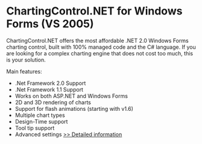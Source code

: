 # ChartingControl.NET for Windows Forms (VS 2005)
ChartingControl.NET offers the most affordable .NET 2.0 Windows Forms charting control, built with 100% managed code and the C# language. If you are looking for a complex charting engine that does not cost too much, this is your solution.

Main features:
- .Net Framework 2.0 Support
- .Net Framework 1.1 Support
- Works on both ASP.NET and Windows Forms
- 2D and 3D rendering of charts
- Support for flash animations (starting with v1.6)
- Multiple chart types
- Design-Time support
- Tool tip support
- Advanced settings
[>> Detailed information](https://secure.shareit.com/shareit/product.html?productid=300132847&affiliateid=200057808)